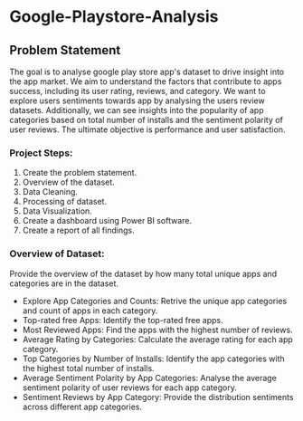 # Google-Playstore-Analysis
## Problem Statement
The goal is to analyse google play store app's dataset to drive insight into the app market. We aim to understand the factors that contribute to apps success, including its user rating, reviews, and category. We want to explore users sentiments towards app by analysing the users review datasets. Additionally, we can see insights into the popularity of app categories based on total number of installs and the sentiment polarity of user reviews. The ultimate objective is performance and user satisfaction.
### Project Steps:
1) Create the problem statement.
2) Overview of the dataset.
3) Data Cleaning.
4) Processing of dataset.
5) Data Visualization.
6) Create a dashboard using Power BI software.
7) Create a report of all findings.
### Overview of Dataset:
Provide the overview of the dataset by how many total unique apps and categories are in the dataset.
- Explore App Categories and Counts: Retrive the unique app categories and count of apps in each category.
- Top-rated free Apps: Identify the top-rated free apps.
- Most Reviewed Apps: Find the apps with the highest number of reviews.
- Average Rating by Categories: Calculate the average rating for each app category.
- Top Categories by Number of Installs: Identify the app categories with the highest total number of installs.
- Average Sentiment Polarity by App Categories: Analyse the average sentiment polarity of user reviews for each app category.
- Sentiment Reviews by App Category: Provide the distribution sentiments across different app categories.
